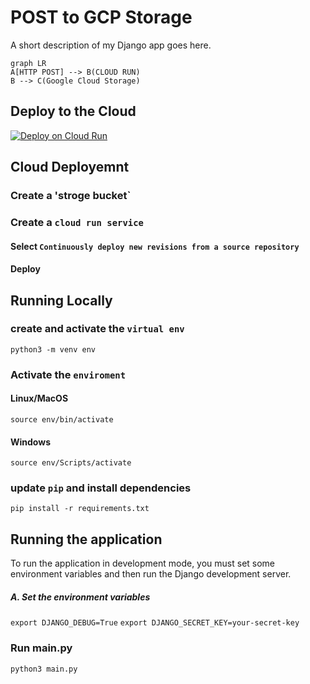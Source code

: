 # POST to GCP Storage

A short description of my Django app goes here.

```mermaid
graph LR
A[HTTP POST] --> B(CLOUD RUN)
B --> C(Google Cloud Storage)

```

## Deploy to the Cloud

[![Deploy on Cloud Run](https://storage.googleapis.com/cloudrun/button.svg)](https://console.cloud.google.com/cloudshell/editor?shellonly=true&cloudshell_image=gcr.io/cloudrun/button&cloudshell_git_repo=https://github.com/nate-sha/sendgrid-to-gcs.git)

## Cloud Deployemnt

### Create a 'stroge bucket`

### Create a `cloud run service`

#### Select `Continuously deploy new revisions from a source repository`

#### Deploy

## Running Locally

### create and activate the `virtual env`

```
python3 -m venv env
```

### Activate the `enviroment`

#### Linux/MacOS

```
source env/bin/activate
```

#### Windows

```
source env/Scripts/activate
```

### update `pip` and install dependencies

    pip install -r requirements.txt

## Running the application

To run the application in development mode, you must set some environment variables and then run the Django development server.

##### A. Set the environment variables

`export DJANGO_DEBUG=True`
`export DJANGO_SECRET_KEY=your-secret-key`

### Run main.py

```
python3 main.py
```
